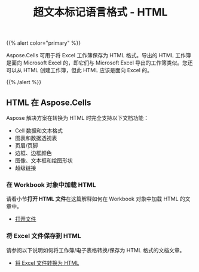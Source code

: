 ﻿---
title: 超文本标记语言格式 - HTML
type: docs
weight: 50
url: /zh/net/hypertext-markup-language-format/
---
{{% alert color="primary" %}} 

Aspose.Cells 可用于将 Excel 工作簿保存为 HTML 格式。导出的 HTML 工作簿是面向 Microsoft Excel 的，即它们与 Microsoft Excel 导出的工作簿类似。您还可以从 HTML 创建工作簿，但此 HTML 应该是面向 Excel 的。

{{% /alert %}} 
## **HTML 在 Aspose.Cells**
Aspose 解决方案在转换为 HTML 时完全支持以下文档功能：

- Cell 数据和文本格式
- 图表和数据透视表
- 页眉/页脚
- 边框、边框颜色
- 图像、文本框和绘图形状
- 超级链接
### **在 Workbook 对象中加载 HTML**
请看小节**打开 HTML 文件**在这篇解释如何在 Workbook 对象中加载 HTML 的文章中。

- [打开文件](/cells/zh/net/opening-files-with-different-formats/#openingfileswithdifferentformats-openinghtmlfiles)
### **将 Excel 文件保存到 HTML**
请参阅以下说明如何将工作簿/电子表格转换/保存为 HTML 格式的文档文章。

- [将 Excel 文件转换为 HTML](/cells/zh/net/convert-workbook-to-different-formats/#convertworkbooktodifferentformats-convertingexcelworkbooktohtml)
